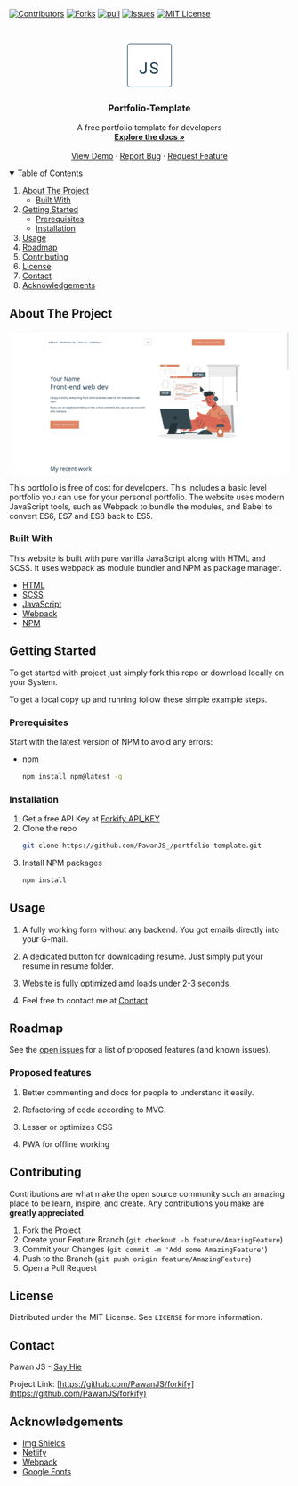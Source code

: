 <!-- PROJECT SHIELDS -->
<!--
*** I'm using markdown "reference style" links for readability.
*** Reference links are enclosed in brackets [ ] instead of parentheses ( ).
*** See the bottom of this document for the declaration of the reference variables
*** for contributors-url, forks-url, etc. This is an optional, concise syntax you may use.
*** https://www.markdownguide.org/basic-syntax/#reference-style-links
-->

[![Contributors][contributors-shield]][contributors-url]
[![Forks][forks-shield]][forks-url]
[![pull][pull-requests-shield]][pull-requests-url]
[![Issues][issues-shield]][issues-url]
[![MIT License][license-shield]][license-url]

<!-- PROJECT LOGO -->
<br />
<p align="center">
  <a href="https://portfolio-template-by-pawanjs.netlify.app/">
    <img src="./src/images/logo.svg" alt="Logo" width="80" height="80">
  </a>

  <h3 align="center">Portfolio-Template</h3>

  <p align="center">
    A free portfolio template for developers
    <br />
    <a href="#about-the-project"><strong>Explore the docs »</strong></a>
    <br />
    <br />
    <a href="https://portfolio-template-by-pawanjs.netlify.app/">View Demo</a>
    ·
    <a href="https://github.com/PawanJS/portfolio-template/issues">Report Bug</a>
    ·
    <a href="https://github.com/PawanJS/portfolio-template/issues">Request Feature</a>
  </p>
</p>

<!-- TABLE OF CONTENTS -->
<details open="open">
  <summary>Table of Contents</summary>
  <ol>
    <li>
      <a href="#about-the-project">About The Project</a>
      <ul>
        <li><a href="#built-with">Built With</a></li>
      </ul>
    </li>
    <li>
      <a href="#getting-started">Getting Started</a>
      <ul>
        <li><a href="#prerequisites">Prerequisites</a></li>
        <li><a href="#installation">Installation</a></li>
      </ul>
    </li>
    <li><a href="#usage">Usage</a></li>
    <li><a href="#roadmap">Roadmap</a></li>
    <li><a href="#contributing">Contributing</a></li>
    <li><a href="#license">License</a></li>
    <li><a href="#contact">Contact</a></li>
    <li><a href="#acknowledgements">Acknowledgements</a></li>
  </ol>
</details>

<!-- ABOUT THE PROJECT -->

## About The Project

[![Product Name Screen Shot][product-screenshot]](https://portfolio-template-by-pawanjs.netlify.app/)

This portfolio is free of cost for developers. This includes a basic level portfolio you can use for your personal portfolio. The website uses modern JavaScript tools, such as Webpack to bundle the modules, and Babel to convert ES6, ES7 and ES8 back to ES5.

### Built With

This website is built with pure vanilla JavaScript along with HTML and SCSS. It uses webpack as module bundler and NPM as package manager.

- [HTML](https://developer.mozilla.org/en-US/docs/Web/HTML)
- [SCSS](https://sass-lang.com/)
- [JavaScript](https://developer.mozilla.org/en-US/docs/Web/javascript)
- [Webpack](https://webpack.js.org/)
- [NPM](https://www.npmjs.com/)

<!-- GETTING STARTED -->

## Getting Started

To get started with project just simply fork this repo or download locally on your System.

To get a local copy up and running follow these simple example steps.

### Prerequisites

Start with the latest version of NPM to avoid any errors:

- npm
  ```sh
  npm install npm@latest -g
  ```

### Installation

1. Get a free API Key at [Forkify API_KEY](https://portfolio-template-api.herokuapp.com/v2)
2. Clone the repo
   ```sh
   git clone https://github.com/PawanJS_/portfolio-template.git
   ```
3. Install NPM packages
   ```sh
   npm install
   ```

<!-- USAGE EXAMPLES -->

## Usage

1. A fully working form without any backend. You got emails directly into your G-mail.

2. A dedicated button for downloading resume. Just simply put your resume in resume folder.

3. Website is fully optimized amd loads under 2-3 seconds.

4. Feel free to contact me at [Contact](https://www.pawanjs.xyz/)

<!-- ROADMAP -->

## Roadmap

See the [open issues](https://github.com/PawanJS/portfolio-template/issues) for a list of proposed features (and known issues).

### Proposed features

1. Better commenting and docs for people to understand it easily.

2. Refactoring of code according to MVC.

3. Lesser or optimizes CSS

4. PWA for offline working

<!-- CONTRIBUTING -->

## Contributing

Contributions are what make the open source community such an amazing place to be learn, inspire, and create. Any contributions you make are **greatly appreciated**.

1. Fork the Project
2. Create your Feature Branch (`git checkout -b feature/AmazingFeature`)
3. Commit your Changes (`git commit -m 'Add some AmazingFeature'`)
4. Push to the Branch (`git push origin feature/AmazingFeature`)
5. Open a Pull Request

<!-- LICENSE -->

## License

Distributed under the MIT License. See `LICENSE` for more information.

<!-- CONTACT -->

## Contact

Pawan JS - [Say Hie](https://www.pawanjs.xyz/#contact)

Project Link: [https://github.com/PawanJS/forkify](https://github.com/PawanJS/forkify)

<!-- ACKNOWLEDGEMENTS -->

## Acknowledgements

- [Img Shields](https://shields.io)
- [Netlify](https://www.netlify.com/)
- [Webpack](https://webpack.js.org/)
- [Google Fonts](https://fonts.google.com/)

<!-- MARKDOWN LINKS & IMAGES -->
<!-- https://www.markdownguide.org/basic-syntax/#reference-style-links -->

[contributors-shield]: https://img.shields.io/github/contributors/PawanJS/forkify?color=green&style=for-the-badge
[contributors-url]: https://github.com/PawanJS/portfolio-template/graphs/contributors
[forks-shield]: https://img.shields.io/github/forks/PawanJS/forkify?style=for-the-badge
[forks-url]: https://github.com/PawanJS/portfolio-template/network/members
[pull-requests-shield]: https://img.shields.io/github/issues-pr/PawanJS/forkify?style=for-the-badge
[pull-requests-url]: https://github.com/PawanJS/portfolio-template/pulls
[issues-shield]: https://img.shields.io/bitbucket/issues/PawanJS/forkify?style=for-the-badge
[issues-url]: https://github.com/PawanJS/portfolio-template/issues
[license-shield]: https://img.shields.io/apm/l/vim-mode?label=LICENSE&style=for-the-badge
[license-url]: https://github.com/PawanJS/portfolio-template/blob/master/LICENSE.txt
[product-screenshot]: ./src/images/screenshot.jpg
